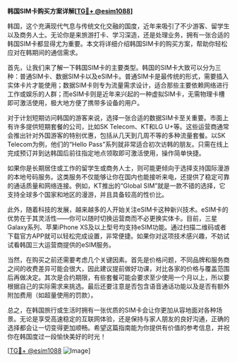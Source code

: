 **韩国SIM卡购买方案详解[[TG💪+ @esim1088](https://t.me/s/esim1088)]**

韩国，这个充满现代气息与传统文化交融的国度，近年来吸引了不少游客、留学生以及商务人士。无论你是来旅游打卡、学习深造，还是处理业务，拥有一张合适的韩国SIM卡都显得尤为重要。本文将详细介绍韩国SIM卡的购买方案，帮助你轻松应对在韩期间的通信需求。

首先，让我们来了解一下韩国SIM卡的主要类型。韩国的SIM卡大致可以分为三种：普通SIM卡、数据SIM卡以及eSIM卡。普通SIM卡是最传统的形式，需要插入实体卡片才能使用；数据SIM卡则专为流量需求设计，适合那些主要依赖网络进行工作或娱乐的人群；而eSIM卡则是近年来兴起的一种虚拟SIM卡，无需物理卡槽即可激活使用，极大地方便了携带多设备的用户。

对于计划短期访问韩国的游客来说，选择一张合适的数据SIM卡至关重要。市面上有许多提供短期套餐的公司，比如SK Telecom、KT和LG U+等。这些运营商通常会推出针对外国游客的特别优惠，包括从几天到几周不等的多种流量套餐。以SK Telecom为例，他们的“Hello Pass”系列就非常适合初次访韩的朋友。只需在线上完成预订并到达韩国后前往指定地点领取即可激活使用，操作简单快捷。

如果你是长期居住或工作的留学生或商务人士，则可能更倾向于选择支持国际漫游的本地号码服务。这类服务不仅能够让你在国内也能接听来电，还提供了稳定可靠的通话质量和网络连接。例如，KT推出的“Global SIM”就是一款不错的选择，它支持全球多个国家和地区的漫游，并且具备较高的性价比。

此外，随着科技的发展，越来越多的人开始关注eSIM卡这种新兴技术。eSIM卡的优势在于其灵活性——你可以随时切换运营商而不必更换实体卡。目前，三星Galaxy系列、苹果iPhone XS及以上型号均支持eSIM功能。通过扫描二维码或者下载官方APP就可以轻松完成设置，非常便捷。如果你对这项技术感兴趣，不妨试试看韩国三大运营商提供的eSIM服务。

当然，在购买之前还需要考虑几个关键因素。首先是价格问题，不同品牌和服务商之间的收费差异可能会很大，因此建议提前做好功课，对比各家的价格与覆盖范围后再做决定。其次是合约期限，有些套餐可能会要求至少使用一个月以上，所以要根据自己的实际需求来挑选。最后还要注意是否包含语音通话功能以及是否有额外附加费用（如超量使用的罚款）。

总之，在韩国旅行或生活时拥有一张优质的SIM卡会让你更加从容地面对各种场景。无论是享受高速稳定的互联网体验，还是保持与家人朋友的良好沟通，正确的选择都会让一切变得更加顺畅。希望这篇指南能为你提供有价值的参考信息，并祝你在韩国度过一段愉快美好的时光！

[[TG💪+ @esim1088](https://t.me/s/esim1088) ![Image](https://i.postimg.cc/4NQfJmqS/Snipaste-2025-05-13-00-14-12.png)]